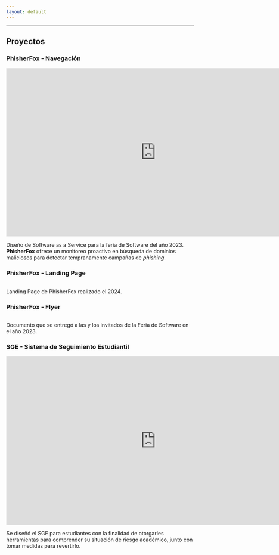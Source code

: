 ```yaml
---
layout: default
---
```



* * *
## Proyectos

### PhisherFox - Navegación
<iframe style="border: 1px solid rgba(0, 0, 0, 0.1);" width="800" height="450" src="https://www.figma.com/embed?embed_host=share&url=https%3A%2F%2Fwww.figma.com%2Fproto%2FiDP0qFmcJ0BFJAYZCztT9B%2FPhisherFox%3Fnode-id%3D905-1321%26t%3DNP7gAG1TaHR2Belt-1%26scaling%3Dmin-zoom%26content-scaling%3Dfixed%26page-id%3D0%253A1%26starting-point-node-id%3D905%253A1321" allowfullscreen></iframe>

Diseño de Software as a Service para la feria de Software del año 2023. **PhisherFox** ofrece un monitoreo proactivo en búsqueda de dominios maliciosos para detectar tempranamente campañas de _phishing_.

<!-- [Link to another page](./another-page.html). -->

### PhisherFox - Landing Page
<img scr = "LandingPage.png">

Landing Page de PhisherFox realizado el 2024.

### PhisherFox - Flyer
<img scr = "Flyer.png">

Documento que se entregó a las y los invitados de la Feria de Software en el año 2023.

### SGE - Sistema de Seguimiento Estudiantil

<iframe style="border: 1px solid rgba(0, 0, 0, 0.1);" width="800" height="450" src="https://www.figma.com/embed?embed_host=share&url=https%3A%2F%2Fwww.figma.com%2Fproto%2F1wQx9dnKT0af09xHMhGQJy%2FPrototipo-DCU%3Fnode-id%3D2253-3735%26t%3D4oqyD6hJ1lUm9ZE7-1%26scaling%3Dmin-zoom%26content-scaling%3Dfixed%26page-id%3D194%253A1561%26starting-point-node-id%3D2221%253A2026" allowfullscreen></iframe>

Se diseñó el SGE para estudiantes con la finalidad de otorgarles herramientas para comprender su situación de riesgo académico, junto con tomar medidas para revertirlo.
